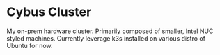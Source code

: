 # Cybus Cluster

My on-prem hardware cluster.  Primarily composed of smaller, Intel NUC styled machines.  Currently leverage k3s installed on various distro of Ubuntu for now.